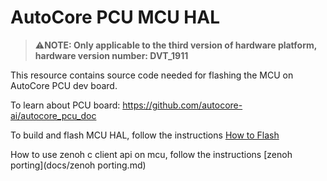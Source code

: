# AutoCore PCU MCU HAL 

> :warning:**NOTE: Only applicable to the third version of hardware platform, hardware version number: DVT_1911** 

This resource contains source code needed for flashing the MCU on AutoCore PCU dev board.

To learn about PCU board: https://github.com/autocore-ai/autocore_pcu_doc

To build and flash MCU HAL, follow the instructions [How to Flash](docs/How_to_flash.md)

How to use zenoh c client api on mcu, follow the instructions [zenoh porting](docs/zenoh porting.md)
